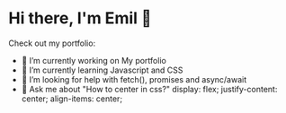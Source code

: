 # Hi there, I'm Emil 👋

Check out my portfolio: 

- 🔭 I’m currently working on My portfolio
- 🌱 I’m currently learning Javascript and CSS
- 🤔 I’m looking for help with fetch(), promises and async/await
- 💬 Ask me about "How to center in css?" display: flex; justify-content: center; align-items: center;

